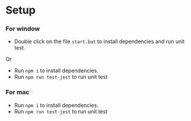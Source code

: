 # Setup
### For window
- Double click on the file `start.bat` to install dependencies and run unit test.

Or

- Run `npm i` to install dependencies.
- Run  `npm run test-jest` to run unit test
### For mac
- Run `npm i` to install dependencies.
- Run  `npm run test-jest` to run unit test
